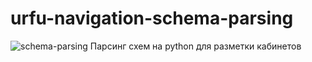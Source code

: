 # urfu-navigation-schema-parsing
![schema-parsing](https://github.com/quorus-environment/urfu-navigation-schema-parsing/actions/workflows/main.yml/badge.svg)
Парсинг схем на python для разметки кабинетов
